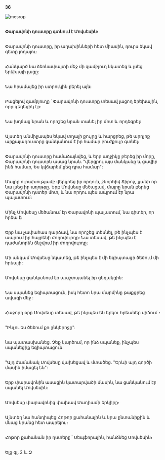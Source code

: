 **36**

![mesrop](https://volamar.ru/audio_video/foto/01/detbible/B84.BMP)

\
**Փարավոնի դուստրը գտնում է Մովսեսին:**

\
Փարավոնի դուստրը, իր աղախինների հետ միասին, դուրս եկավ գետը լողալու:

\
Հանկարծ նա ձեռնափայտի մեջ մի զամբյուղ նկատեց և լսեց երեխայի լացը։

\
Նա հրամայեց իր ստրուկին բերել այն:

\
Բացելով զամբյուղը ՝ Փարավոնի դուստրը տեսավ լացող երեխային, որը գեղեցիկ էր:

\
Նա խղճաց նրան և որոշեց նրան տանել իր մոտ և որդեգրել:

\
Այստեղ անմիջապես եկավ տղայի քույրը և հարցրեց, թե արդյոք արքայադուստրը ցանկանում է իր համար բուժքույր գտնել:

\
Փարավոնի դուստրը համաձայնվեց, և երբ աղջիկը բերեց իր մորը, Փարավոնի դուստրն ասաց նրան. "վերցրու այս մանկանը և ցավիր ինձ համար, Ես կվճարեմ քեզ դրա համար":

\
Մայրը ուրախությամբ վերցրեց իր որդուն, շնորհիվ Տիրոջ, քանի որ նա լսեց իր աղոթքը. Երբ Մովսեսը մեծացավ, մայրը նրան բերեց Փարավոնի դստեր մոտ, և նա որդու պես ապրում էր նրա պալատում:

\
Մինչ Մովսեսը մեծանում էր Փարավոնի պալատում, նա գիտեր, որ հրեա է:

\
Երբ նա չափահաս դարձավ, նա որոշեց տեսնել, թե ինչպես է ապրում իր հայրենի ժողովուրդը: Նա տեսավ, թե ինչպես է դաժանորեն ճնշվում իր ժողովուրդը։

\
Մի անգամ Մովսեսը նկատեց, թե ինչպես է մի եգիպտացի ծեծում մի հրեայի:

\
Մովսեսը ցանկանում էր պաշտպանել իր ցեղակցին։

\
Նա սպանեց եգիպտացուն, իսկ հետո նրա մարմինը թաքցրեց ավազի մեջ ։

\
Հաջորդ օրը Մովսեսը տեսավ, թե ինչպես են երկու հրեաներ վիճում ։

\
"Ինչու ես ծեծում քո ընկերոջը":

\
նա պատասխանեց. Չեք կարծում, որ ինձ սպանեք, ինչպես սպանեցիք եգիպտացուն:

\
"Այդ ժամանակ Մովսեսը վախեցավ և մտածեց. "Երևի այդ գործի մասին իմացել են":

\
Երբ փարավոնին ասացին կատարվածի մասին, նա ցանկանում էր սպանել Մովսեսին:

\
Մովսեսը փարավոնից փախավ Մադիամի երկիրը։

\
Այնտեղ նա հանդիպեց Հոթոր քահանային և նրա ընտանիքին և մնաց նրանց հետ ապրելու ։

\
Հոթոր քահանան իր դստերը ՝ Սեպֆորային, հանձնեց Մովսեսին։

\
Ելք գլ. 2 և Զ
